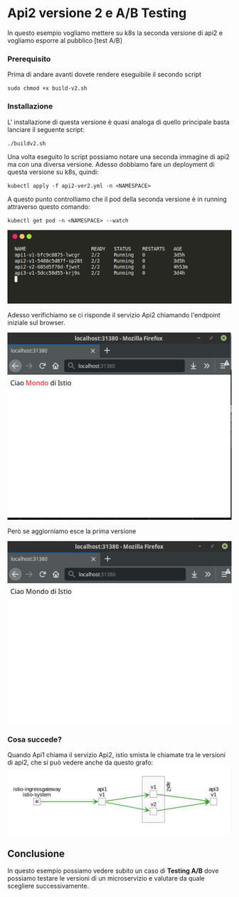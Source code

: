 #  Api2 versione 2 e A/B Testing

In questo esempio vogliamo mettere su k8s la seconda versione di api2 e vogliamo esporre al pubblico [test A/B]

### Prerequisito
Prima di andare avanti dovete rendere eseguibile il secondo script
```
sudo chmod +x build-v2.sh
```  

### Installazione
L' installazione di questa versione è quasi analoga di quello principale basta lanciare il seguente script:
```
./buildv2.sh
```  
Una volta eseguito lo script possiamo notare una seconda immagine di api2 ma con una diversa versione.
Adesso dobbiamo fare un deployment di questa versione su k8s, quindi:
```
kubectl apply -f api2-ver2.yml -n <NAMESPACE>
```
A questo punto controlliamo che il pod  della seconda versione è in running attraverso questo comando:
```
kubectl get pod -n <NAMESPACE> --watch
```
![pod](../source_docs/pods.png)

Adesso verifichiamo se ci risponde il servizio Api2 chiamando l'endpoint iniziale sul browser.

![api2 versione 2](../source_docs/api2-v2.png)

Però se aggiorniamo esce la prima versione  

![api2 versione 1](../source_docs/api2-v1.png)

### Cosa succede?
Quando Api1 chiama il servizio Api2, istio smista le chiamate tra le versioni di api2, che si può vedere anche da questo grafo:
![Grafo per smistamento](../source_docs/grafico-api2-v2.png)


## Conclusione
In questo esempio possiamo vedere subito un caso di **Testing A/B** dove possiamo testare le versioni di un microservizio e valutare da quale scegliere successivamente.
